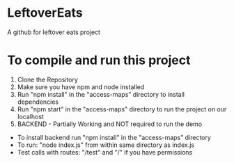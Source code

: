 # LeftoverEats
A github for leftover eats project

# To compile and run this project
1) Clone the Repository
2) Make sure you have npm and node installed
3) Run "npm install" in the "access-maps" directory to install dependencies
4) Run "npm start" in the "access-maps" directory to run the project on our localhost
5) BACKEND - Partially Working and NOT required to run the demo
- To install backend run "npm install" in the "access-maps" directory
- To run: "node index.js" from within same directory as index.js
- Test calls with routes: "/test" and "/" if you have permissions

